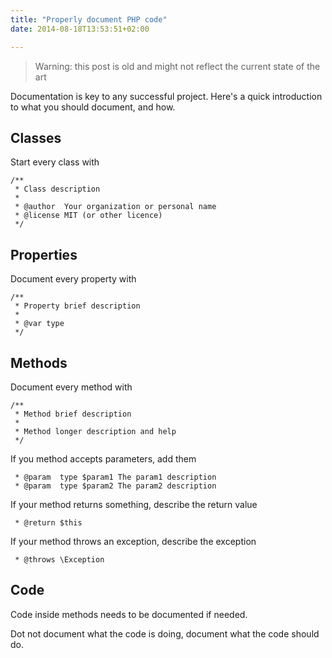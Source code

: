 ```yaml
---
title: "Properly document PHP code"
date: 2014-08-18T13:53:51+02:00

---
```


> Warning: this post is old and might not reflect the current state of the art

Documentation is key to any successful project. Here's a quick introduction to what you should document, and how.

## Classes

Start every class with

```
/**
 * Class description
 *
 * @author  Your organization or personal name
 * @license MIT (or other licence)
 */
```

## Properties

Document every property with

```
/**
 * Property brief description
 *
 * @var type
 */
```

## Methods

Document every method with

```
/**
 * Method brief description
 *
 * Method longer description and help
 */
```

If you method accepts parameters, add them

```
 * @param  type $param1 The param1 description
 * @param  type $param2 The param2 description
```

If your method returns something, describe the return value

```
 * @return $this
```

If your method throws an exception, describe the exception


```
 * @throws \Exception
```

## Code

Code inside methods needs to be documented if needed.

Dot not document what the code is doing, document what the code should do.
